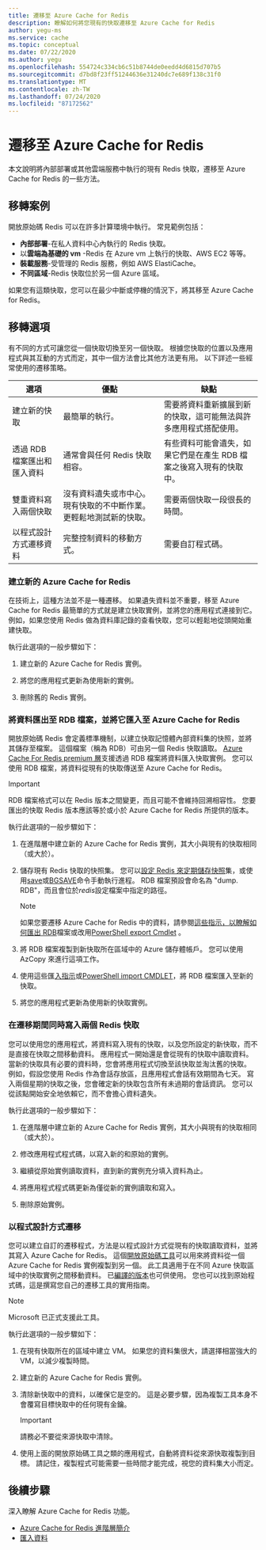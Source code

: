 ```yaml
---
title: 遷移至 Azure Cache for Redis
description: 瞭解如何將您現有的快取遷移至 Azure Cache for Redis
author: yegu-ms
ms.service: cache
ms.topic: conceptual
ms.date: 07/22/2020
ms.author: yegu
ms.openlocfilehash: 554724c334cb6c51b8744de0eedd4d6815d707b5
ms.sourcegitcommit: d7bd8f23ff51244636e31240dc7e689f138c31f0
ms.translationtype: MT
ms.contentlocale: zh-TW
ms.lasthandoff: 07/24/2020
ms.locfileid: "87172562"
---
```

# <a name="migrate-to-azure-cache-for-redis"></a>遷移至 Azure Cache for Redis
本文說明將內部部署或其他雲端服務中執行的現有 Redis 快取，遷移至 Azure Cache for Redis 的一些方法。

## <a name="migration-scenarios"></a>移轉案例
開放原始碼 Redis 可以在許多計算環境中執行。 常見範例包括：

- **內部部署**-在私人資料中心內執行的 Redis 快取。
- 以**雲端為基礎的 vm** -Redis 在 Azure vm 上執行的快取、AWS EC2 等等。
- **裝載服務**-受管理的 Redis 服務，例如 AWS ElastiCache。
- **不同區域**-Redis 快取位於另一個 Azure 區域。

如果您有這類快取，您可以在最少中斷或停機的情況下，將其移至 Azure Cache for Redis。

## <a name="migration-options"></a>移轉選項

有不同的方式可讓您從一個快取切換至另一個快取。 根據您快取的位置以及應用程式與其互動的方式而定，其中一個方法會比其他方法更有用。 以下詳述一些經常使用的遷移策略。

   | 選項       | 優點 | 缺點 |
   | ------------ | ---------- | ------------- |
   | 建立新的快取 | 最簡單的執行。 | 需要將資料重新擴展到新的快取，這可能無法與許多應用程式搭配使用。 |
   | 透過 RDB 檔案匯出和匯入資料 | 通常會與任何 Redis 快取相容。 | 有些資料可能會遺失，如果它們是在產生 RDB 檔案之後寫入現有的快取中。 | 
   | 雙重資料寫入兩個快取 | 沒有資料遺失或市中心。 現有快取的不中斷作業。 更輕鬆地測試新的快取。 | 需要兩個快取一段很長的時間。 | 
   | 以程式設計方式遷移資料 | 完整控制資料的移動方式。 | 需要自訂程式碼。 | 

### <a name="create-a-new-azure-cache-for-redis"></a>建立新的 Azure Cache for Redis

在技術上，這種方法並不是一種遷移。 如果遺失資料並不重要，移至 Azure Cache for Redis 最簡單的方式就是建立快取實例，並將您的應用程式連接到它。 例如，如果您使用 Redis 做為資料庫記錄的查看快取，您可以輕鬆地從頭開始重建快取。

執行此選項的一般步驟如下：

1. 建立新的 Azure Cache for Redis 實例。

2. 將您的應用程式更新為使用新的實例。

3. 刪除舊的 Redis 實例。

### <a name="export-data-to-an-rdb-file-and-import-it-into-azure-cache-for-redis"></a>將資料匯出至 RDB 檔案，並將它匯入至 Azure Cache for Redis

開放原始碼 Redis 會定義標準機制，以建立快取記憶體內部資料集的快照，並將其儲存至檔案。 這個檔案（稱為 RDB）可由另一個 Redis 快取讀取。 [Azure Cache For Redis premium 層](cache-premium-tier-intro.md)支援透過 RDB 檔案將資料匯入快取實例。 您可以使用 RDB 檔案，將資料從現有的快取傳送至 Azure Cache for Redis。

> [!IMPORTANT]
> RDB 檔案格式可以在 Redis 版本之間變更，而且可能不會維持回溯相容性。 您要匯出的快取 Redis 版本應該等於或小於 Azure Cache for Redis 所提供的版本。
>

執行此選項的一般步驟如下：

1. 在進階層中建立新的 Azure Cache for Redis 實例，其大小與現有的快取相同（或大於）。

2. 儲存現有 Redis 快取的快照集。 您可以[設定 Redis 來定期儲存快照](https://redis.io/topics/persistence)集，或使用[save](https://redis.io/commands/save)或[BGSAVE](https://redis.io/commands/bgsave)命令手動執行進程。 RDB 檔案預設會命名為 "dump. RDB"，而且會位於*redis*設定檔案中指定的路徑。

    > [!NOTE]
    > 如果您要遷移 Azure Cache for Redis 中的資料，請參閱[這些指示，以瞭解如何匯出 RDB](cache-how-to-import-export-data.md)檔案或改用[PowerShell export Cmdlet](https://docs.microsoft.com/powershell/module/azurerm.rediscache/export-azurermrediscache?view=azurermps-6.13.0&viewFallbackFrom=azurermps-6.4.0) 。
    >

3. 將 RDB 檔案複製到新快取所在區域中的 Azure 儲存體帳戶。 您可以使用 AzCopy 來進行這項工作。

4. 使用這些匯[入指示](cache-how-to-import-export-data.md)或[PowerShell import CMDLET](https://docs.microsoft.com/powershell/module/azurerm.rediscache/import-azurermrediscache?view=azurermps-6.13.0&viewFallbackFrom=azurermps-6.4.0)，將 RDB 檔案匯入至新的快取。

5. 將您的應用程式更新為使用新的快取實例。

### <a name="write-to-two-redis-caches-simultaneously-during-migration-period"></a>在遷移期間同時寫入兩個 Redis 快取

您可以使用您的應用程式，將資料寫入現有的快取，以及您所設定的新快取，而不是直接在快取之間移動資料。 應用程式一開始還是會從現有的快取中讀取資料。 當新的快取具有必要的資料時，您會將應用程式切換至該快取並淘汰舊的快取。 例如，假設您使用 Redis 作為會話存放區，且應用程式會話有效期間為七天。 寫入兩個星期的快取之後，您會確定新的快取包含所有未過期的會話資訊。 您可以從該點開始安全地依賴它，而不會擔心資料遺失。

執行此選項的一般步驟如下：

1. 在進階層中建立新的 Azure Cache for Redis 實例，其大小與現有的快取相同（或大於）。

2. 修改應用程式程式碼，以寫入新的和原始的實例。

3. 繼續從原始實例讀取資料，直到新的實例充分填入資料為止。

4. 將應用程式程式碼更新為僅從新的實例讀取和寫入。

5. 刪除原始實例。

### <a name="migrate-programmatically"></a>以程式設計方式遷移

您可以建立自訂的遷移程式，方法是以程式設計方式從現有的快取讀取資料，並將其寫入 Azure Cache for Redis。 這個[開放原始碼工具](https://github.com/deepakverma/redis-copy)可以用來將資料從一個 Azure Cache for Redis 實例複製到另一個。 此工具適用于在不同 Azure 快取區域中的快取實例之間移動資料。 已[編譯的版本](https://github.com/deepakverma/redis-copy/releases/download/alpha/Release.zip)也可供使用。 您也可以找到原始程式碼，這是撰寫您自己的遷移工具的實用指南。

> [!NOTE]
> Microsoft 已正式支援此工具。 
>

執行此選項的一般步驟如下：

1. 在現有快取所在的區域中建立 VM。 如果您的資料集很大，請選擇相當強大的 VM，以減少複製時間。

2. 建立新的 Azure Cache for Redis 實例。

3. 清除新快取中的資料，以確保它是空的。 這是必要步驟，因為複製工具本身不會覆寫目標快取中的任何現有金鑰。

    > [!IMPORTANT]
    > 請務必不要從來源快取中清除。
    >

4. 使用上面的開放原始碼工具之類的應用程式，自動將資料從來源快取複製到目標。 請記住，複製程式可能需要一些時間才能完成，視您的資料集大小而定。

## <a name="next-steps"></a>後續步驟
深入瞭解 Azure Cache for Redis 功能。

* [Azure Cache for Redis 進階層簡介](cache-premium-tier-intro.md)
* [匯入資料](cache-how-to-import-export-data.md#import)
